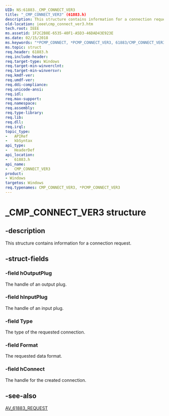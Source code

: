 ```yaml
---
UID: NS:61883._CMP_CONNECT_VER3
title: "_CMP_CONNECT_VER3" (61883.h)
description: This structure contains information for a connection request.
old-location: ieee\cmp_connect_ver3.htm
tech.root: IEEE
ms.assetid: 1F2C2B8E-6535-40F1-A5D3-46DAD43E923E
ms.date: 02/15/2018
ms.keywords: "*PCMP_CONNECT, *PCMP_CONNECT_VER3, 61883/CMP_CONNECT_VER3, 61883/PCMP_CONNECT_VER3, CMP_CONNECT, CMP_CONNECT_VER3, CMP_CONNECT_VER3 structure [Buses], IEEE.cmp_connect_ver3, PCMP_CONNECT_VER3, PCMP_CONNECT_VER3 structure pointer [Buses], _CMP_CONNECT_VER3"
ms.topic: struct
req.header: 61883.h
req.include-header: 
req.target-type: Windows
req.target-min-winverclnt: 
req.target-min-winversvr: 
req.kmdf-ver: 
req.umdf-ver: 
req.ddi-compliance: 
req.unicode-ansi: 
req.idl: 
req.max-support: 
req.namespace: 
req.assembly: 
req.type-library: 
req.lib: 
req.dll: 
req.irql: 
topic_type:
-	APIRef
-	kbSyntax
api_type:
-	HeaderDef
api_location:
-	61883.h
api_name:
-	CMP_CONNECT_VER3
product:
- Windows
targetos: Windows
req.typenames: CMP_CONNECT_VER3, *PCMP_CONNECT_VER3
---
```


# _CMP_CONNECT_VER3 structure


## -description


This structure contains information for a connection request.


## -struct-fields




### -field hOutputPlug

The handle of an output plug.


### -field hInputPlug

The handle of an input plug.


### -field Type

The type of the requested connection.


### -field Format

The requested data format.


### -field hConnect

The handle for the created connection.


## -see-also




<a href="https://msdn.microsoft.com/library/windows/hardware/ff537008">AV_61883_REQUEST</a>
 

 

